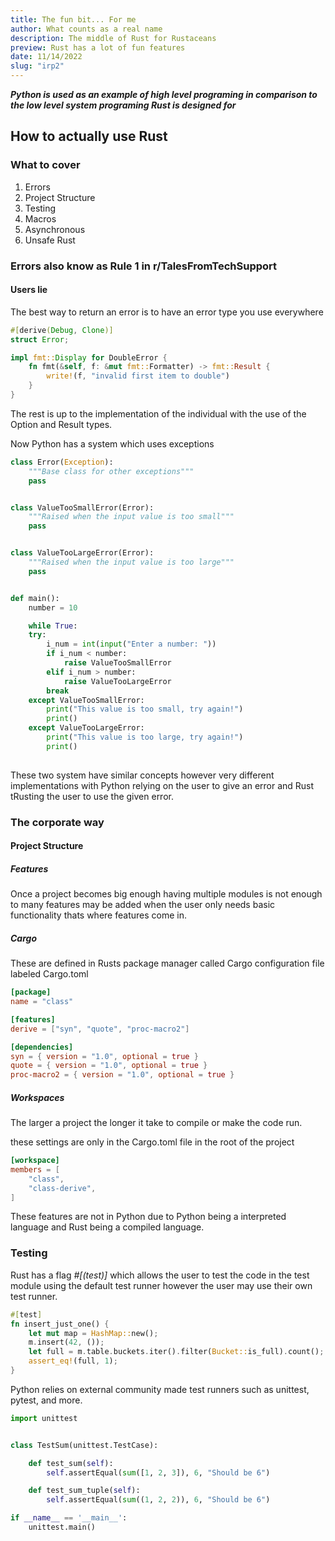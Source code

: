 ```yaml
---
title: The fun bit... For me
author: What counts as a real name
description: The middle of Rust for Rustaceans
preview: Rust has a lot of fun features
date: 11/14/2022
slug: "irp2"
---
```


***Python is used as an example of high level programing in comparison to the low level system programing Rust is designed for***

## How to actually use Rust

### What to cover

1. Errors
2. Project Structure
3. Testing
4. Macros
5. Asynchronous
6. Unsafe Rust

### Errors also know as Rule 1 in r/TalesFromTechSupport

#### Users lie

The best way to return an error is to have an error type you use everywhere

```Rust
#[derive(Debug, Clone)]
struct Error;

impl fmt::Display for DoubleError {
    fn fmt(&self, f: &mut fmt::Formatter) -> fmt::Result {
        write!(f, "invalid first item to double")
    }
}
```

The rest is up to the implementation of the individual with the use of the Option and Result types.

Now Python has a system which uses exceptions

```Python
class Error(Exception):
    """Base class for other exceptions"""
    pass


class ValueTooSmallError(Error):
    """Raised when the input value is too small"""
    pass


class ValueTooLargeError(Error):
    """Raised when the input value is too large"""
    pass


def main():
    number = 10

    while True:
    try:
        i_num = int(input("Enter a number: "))
        if i_num < number:
            raise ValueTooSmallError
        elif i_num > number:
            raise ValueTooLargeError
        break
    except ValueTooSmallError:
        print("This value is too small, try again!")
        print()
    except ValueTooLargeError:
        print("This value is too large, try again!")
        print()    
    
```

These two system have similar concepts however very different implementations with Python relying on the user to give an error and Rust tRusting the user to use the given error.

### The corporate way

#### Project Structure

##### Features

Once a project becomes big enough having multiple modules is not enough to many features may be added when the user only needs basic functionality thats where features come in.

##### Cargo

These are defined in Rusts package manager called Cargo configuration file labeled Cargo.toml

```toml
[package]
name = "class"

[features]
derive = ["syn", "quote", "proc-macro2"]

[dependencies]
syn = { version = "1.0", optional = true }
quote = { version = "1.0", optional = true }
proc-macro2 = { version = "1.0", optional = true }
```

##### Workspaces

The larger a project the longer it take to compile or make the code run.

these settings are only in the Cargo.toml file in the root of the project

```toml
[workspace]
members = [
    "class",
    "class-derive",
]
```

These features are not in Python due to Python being a interpreted language and Rust being a compiled language.

### Testing

Rust has a flag *#[(test)]* which allows the user to test the code in the test module using the default test runner however the user may use their own test runner.

```Rust
#[test]
fn insert_just_one() {
    let mut map = HashMap::new();
    m.insert(42, ());
    let full = m.table.buckets.iter().filter(Bucket::is_full).count();
    assert_eq!(full, 1);
}
```

Python relies on external community made test runners such as unittest, pytest, and more.

```Python
import unittest


class TestSum(unittest.TestCase):

    def test_sum(self):
        self.assertEqual(sum([1, 2, 3]), 6, "Should be 6")

    def test_sum_tuple(self):
        self.assertEqual(sum((1, 2, 2)), 6, "Should be 6")

if __name__ == '__main__':
    unittest.main()
```
